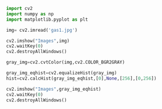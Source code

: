 ```python
import cv2
import numpy as np
import matplotlib.pyplot as plt

```


```python
img= cv2.imread('gas1.jpg')

cv2.imshow("Images",img)
cv2.waitKey(0)
cv2.destroyAllWindows()
```


```python
gray_img=cv2.cvtColor(img,cv2.COLOR_BGR2GRAY)
```


```python
gray_img_eqhist=cv2.equalizeHist(gray_img)
hist=cv2.calcHist(gray_img_eqhist,[0],None,[256],[0,256])

```


```python
cv2.imshow("Images",gray_img_eqhist)
cv2.waitKey(0)
cv2.destroyAllWindows()
```


```python


```


```python

```


```python

```


```python

```


```python

```


```python

```


```python

```


```python

```


```python


```


```python

```


```python


```


```python

```


```python

```

